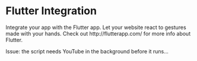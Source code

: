 <h1>Flutter Integration</h1>
<p>Integrate your app with the Flutter app. Let your website react to gestures made with your hands. Check out http://flutterapp.com/ for more info about Flutter.</p>

Issue: the script needs YouTube in the background before it runs...
